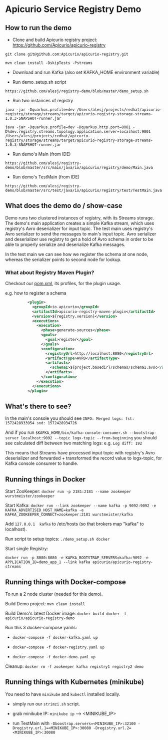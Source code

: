 # Apicurio Service Registry Demo

## How to run the demo

* Clone and build Apicurio registry project: https://github.com/Apicurio/apicurio-registry

`git clone git@github.com:Apicurio/apicurio-registry.git`

`mvn clean install -DskipTests -Pstreams`

* Download and run Kafka (also set KAFKA_HOME environment variable)

* Run demo_setup.sh script

`https://github.com/alesj/registry-demo/blob/master/demo_setup.sh`

* Run two instances of registry

`java -jar -Dquarkus.profile=dev /Users/alesj/projects/redhat/apicurio-registry/storage/streams/target/apicurio-registry-storage-streams-1.0.3-SNAPSHOT-runner.jar`

`java -jar -Dquarkus.profile=dev -Dquarkus.http.port=8081 -D%dev.registry.streams.topology.application.server=localhost:9001 /Users/alesj/projects/redhat/apicurio-registry/storage/streams/target/apicurio-registry-storage-streams-1.0.3-SNAPSHOT-runner.jar`

* Run demo's Main (from IDE)

`https://github.com/alesj/registry-demo/blob/master/src/main/java/io/apicurio/registry/demo/Main.java`

* Run demo's TestMain (from IDE)

`https://github.com/alesj/registry-demo/blob/master/src/test/java/io/apicurio/registry/test/TestMain.java`

## What does the demo do / show-case

Demo runs two clustered instances of registry, with its Streams storage. 
The demo's main application creates a simple Kafka stream, which uses registry's Avro deserializer for input topic.
The test main uses registry's Avro serializer to send the messages to main's input topic.
Avro serializer and deserializer use registry to get a hold of Avro schema in order to be able to properly serialize and deserialize Kafka messages. 

In the test main we can see how we register the schema at one node, 
whereas the serializer points to second node for lookup.

### What about Registry Maven Plugin?

Checkout our [pom.xml](https://github.com/Apicurio/apicurio-registry-demo/blob/master/pom.xml), its profiles, for the plugin usage.

e.g. how to register a schema

```xml
          <plugin>
            <groupId>io.apicurio</groupId>
            <artifactId>apicurio-registry-maven-plugin</artifactId>
            <version>${registry.version}</version>
            <executions>
              <execution>
                <phase>generate-sources</phase>
                <goals>
                  <goal>register</goal>
                </goals>
                <configuration>
                  <registryUrl>http://localhost:8080</registryUrl>
                  <artifactType>AVRO</artifactType>
                  <artifacts>
                    <schema1>${project.basedir}/schemas/schema1.avsc</schema1>
                  </artifacts>
                </configuration>
              </execution>
            </executions>
          </plugin>
```

## What's there to see?

In the main's console you should see `INFO: Merged logs: fst: 1572428933954 snd: 1572428934726`

And if you run `$KAFKA_HOME/bin/kafka-console-consumer.sh --bootstrap-server localhost:9092 --topic logx-topic --from-beginning`
you should see calculated diff between two matching logs: e.g. `Log diff: 192`

This means that Streams have processed input topic with registry's Avro deserializer and forwarded + transformed the record value to logx-topic, for Kafka console consumer to handle.

## Running things in Docker

Start ZooKeeper: `docker run -p 2181:2181 --name zookeeper wurstmeister/zookeeper`

Start Kafka: `docker run --link zookeeper --name kafka -p 9092:9092 -e KAFKA_ADVERTISED_HOST_NAME=kafka -e KAFKA_ZOOKEEPER_CONNECT=zookeeper:2181 wurstmeister/kafka`

Add `127.0.0.1  kafka` to /etc/hosts (so that brokers map "kafka" to localhost).

Run script to setup topics: `./demo_setup.sh docker`

Start single Registry: 

`docker run -p 8080:8080 -e KAFKA_BOOTSTRAP_SERVERS=kafka:9092 -e APPLICATION_ID=demo_app_1 --link kafka apicurio/apicurio-registry-streams`

## Running things with Docker-compose

To run a 2 node cluster (needed for this demo).

Build Demo project: `mvn clean install`

Build Demo's latest Docker image: `docker build docker -t apicurio/apicurio-registry-demo` 

Run this 3 docker-compose yamls:

* `docker-compose -f docker-kafka.yaml up`

* `docker-compose -f docker-registry.yaml up`

* `docker-compose -f docker-demo.yaml up`

Cleanup: `docker rm -f zookeeper kafka registry1 registry2 demo`

## Running things with Kubernetes (minikube)

You need to have `minikube` and `kubectl` installed locally. 

* simply run our `strimzi.sh` script.

* grab minikube IP: `minikube ip` --> <MINIKUBE_IP>

* run TestMain with `-Dboostrap.servers=<MINIKUBE_IP>:32100 -Dregistry.url.1=<MINIKUBE_IP>:30080 -Dregistry.url.2=<MINIKUBE_IP>:30080`